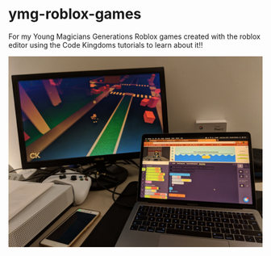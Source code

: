 # ymg-roblox-games
For my Young Magicians Generations Roblox games created with the roblox editor using the Code Kingdoms tutorials to learn about it!!

![Video of The Roblox and Code Kingdoms](47386128_2202394420027974_2218294142448959488_n.jpg)

